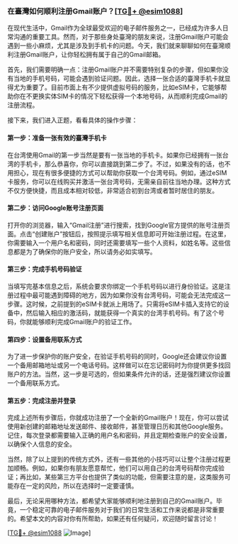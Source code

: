 ### 在臺灣如何顺利注册Gmail账户？[[TG💪+ @esim1088](https://t.me/s/esim1088)]

在现代生活中，Gmail作为全球最受欢迎的电子邮件服务之一，已经成为许多人日常沟通的重要工具。然而，对于那些身处臺灣的朋友来说，注册Gmail账户可能会遇到一些小麻烦，尤其是涉及到手机卡的问题。今天，我们就来聊聊如何在臺灣顺利注册Gmail账户，让你轻松拥有属于自己的Gmail邮箱。

首先，我们需要明确一点：注册Gmail账户并不需要特别复杂的步骤，但如果你没有当地的手机号码，可能会遇到验证问题。因此，选择一张合适的臺灣手机卡就显得尤为重要了。目前市面上有不少提供虚拟号码的服务，比如eSIM卡，它能够帮助你在不更换实体SIM卡的情况下轻松获得一个本地号码，从而顺利完成Gmail的注册流程。

接下来，我们进入正题，看看具体的操作步骤：

#### 第一步：准备一张有效的臺灣手机卡

在台湾使用Gmail的第一步当然是要有一张当地的手机卡。如果你已经拥有一张台湾的手机卡，那么恭喜你，你可以直接跳到第二步了。不过，如果没有的话，也不用担心，现在有很多便捷的方式可以帮助你获取一个台湾号码。例如，通过eSIM卡服务，你可以在线购买并激活一张台湾号码，无需亲自前往当地办理。这种方式不仅方便快捷，而且成本相对较低，非常适合初到台湾或者暂时居住的朋友。

#### 第二步：访问Google账号注册页面

打开你的浏览器，输入“Gmail注册”进行搜索，找到Google官方提供的账号注册页面。点击“创建账户”按钮后，按照提示填写相关信息即可开始注册过程。在这里，你需要输入一个用户名和密码，同时还需要填写一些个人资料，如姓名等。这些信息都是为了确保你的账户安全，所以请务必如实填写。

#### 第三步：完成手机号码验证

当填写完基本信息之后，系统会要求你绑定一个手机号码以进行身份验证。这是注册过程中最可能遇到障碍的地方，因为如果你没有台湾号码，可能会无法完成这一步骤。这时候，之前提到的eSIM卡就派上用场了。只需将eSIM卡插入支持它的设备中，然后输入相应的激活码，就能获得一个真实的台湾手机号码。有了这个号码，你就能够顺利完成Gmail账户的验证工作。

#### 第四步：设置备用联系方式

为了进一步保护你的账户安全，在验证手机号码的同时，Google还会建议你设置一个备用邮箱地址或另一个电话号码。这样做可以在忘记密码时为你提供更多找回账户的方法。当然，这一步是可选的，但如果条件允许的话，还是强烈建议你设置一个备用联系方式。

#### 第五步：完成注册并登录

完成上述所有步骤后，你就成功注册了一个全新的Gmail账户！现在，你可以尝试使用新创建的邮箱地址发送邮件、接收邮件，甚至管理日历和其他Google服务。记住，每次登录都需要输入正确的用户名和密码，并且定期检查账户的安全设置，以确保个人信息的安全。

当然，除了以上提到的传统方式外，还有一些其他的小技巧可以让整个注册过程更加顺畅。例如，如果你有朋友愿意帮忙，他们可以用自己的台湾号码帮你完成验证；再比如，某些第三方平台也提供了类似的功能，但需要注意的是，这类服务可能存在一定的风险，所以在选择时一定要谨慎。

最后，无论采用哪种方法，都希望大家能够顺利地注册到自己的Gmail账户。毕竟，一个稳定可靠的电子邮件服务对于我们的日常生活和工作来说都是非常重要的。希望本文的内容对你有所帮助，如果还有任何疑问，欢迎随时留言讨论！

[[TG💪+ @esim1088](https://t.me/s/esim1088) ![Image](https://i.postimg.cc/4NQfJmqS/Snipaste-2025-05-13-00-14-12.png)]